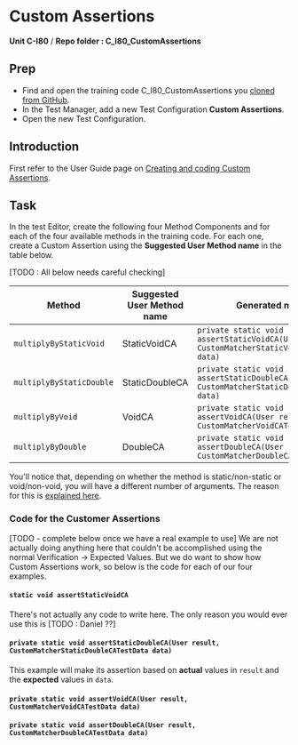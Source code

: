 # Custom Assertions
**Unit C-I80** / **Repo folder : C_I80_CustomAssertions** 

## Prep
- Find and open the training code C_I80_CustomAssertions you [cloned from GitHub](github-repo.md).
- In the Test Manager, add a new Test Configuration **Custom Assertions**. 
- Open the new Test Configuration.

## Introduction
First refer to the User Guide page on [Creating and coding Custom Assertions](custom-assertions.md).

## Task
In the test Editor, create the following four Method Components and for each of the four available methods in the training code. For each one, create a Custom Assertion using the **Suggested User Method name** in the table below.

[TODO : All below needs careful checking]

| Method                       | Suggested User Method name | Generated method                                                                                      |
|------------------------------|----------------------------|-------------------------------------------------------------------------------------------------------|
| ```multiplyByStaticVoid```   | StaticVoidCA               | ```private static void assertStaticVoidCA(User result, CustomMatcherStaticVoidCATestData data)```     |
| ```multiplyByStaticDouble``` | StaticDoubleCA             | ```private static void assertStaticDoubleCA(User result, CustomMatcherStaticDoubleCATestData data)``` |
| ```multiplyByVoid```         | VoidCA                     | ```private static void assertVoidCA(User result, CustomMatcherVoidCATestData data)```                 |
| ```multiplyByDouble```       | DoubleCA                   | ```private static void assertDoubleCA(User result, CustomMatcherDoubleCATestData data)```             |

You'll notice that, depending on whether the method is static/non-static or void/non-void, you will have a different number of arguments. The reason for this is [explained here](custom-assertions.md#custom-assertion-method-arguments).

### Code for the Customer Assertions
[TODO - complete below once we have a real example to use]
We are not actually doing anything here that couldn't be accomplished using the normal Verification -> Expected Values. But we do want to show how Custom Assertions work, so below is the code for each of our four examples.

#### ```static void assertStaticVoidCA```
There's not actually any code to write here. The only reason you would ever use this is [TODO : Daniel ??]

#### ```private static void assertStaticDoubleCA(User result, CustomMatcherStaticDoubleCATestData data)```
This example will make its assertion based on **actual** values in ```result``` and the **expected** values in ```data```.

#### ```private static void assertVoidCA(User result, CustomMatcherVoidCATestData data)```

#### ```private static void assertDoubleCA(User result, CustomMatcherDoubleCATestData data)```


